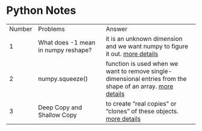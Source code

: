 <!DOCTYPE html>
<html>
<head>
</head>
<body>

<h1>Python Notes</h1>

<table id="customers">
  <tr>
    <td>Number</td>
    <td>Problems</td>
    <td>Answer</td>
  </tr>
  <tr>
    <td>1</td>
    <td>What does -1 mean in numpy reshape?</td>
    <td>
      it is an unknown dimension and we want numpy to figure it out.
      <a href="https://stackoverflow.com/questions/18691084/what-does-1-mean-in-numpy-reshape">more details</a>
    </td>
  </tr>
  <tr>
    <td>2</td>
    <td>numpy.squeeze()</td>
    <td>
      function is used when we want to remove single-dimensional entries from the shape of an array.
      <a href="https://www.geeksforgeeks.org/numpy-squeeze-in-python/">more details</a>
    </td>
  </tr>
  <tr>
    <td>3</td>
    <td>Deep Copy and Shallow Copy</td>
    <td>
      to create “real copies” or “clones” of these objects.
      <a href="https://www.geeksforgeeks.org/copy-python-deep-copy-shallow-copy/">more details</a>
    </td>
  </tr>
</table>

</body>
</html>


